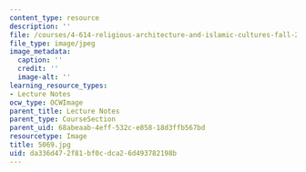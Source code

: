 ```yaml
---
content_type: resource
description: ''
file: /courses/4-614-religious-architecture-and-islamic-cultures-fall-2002/da336d472f81bf0cdca26d493782198b_5069.jpg
file_type: image/jpeg
image_metadata:
  caption: ''
  credit: ''
  image-alt: ''
learning_resource_types:
- Lecture Notes
ocw_type: OCWImage
parent_title: Lecture Notes
parent_type: CourseSection
parent_uid: 68abeaab-4eff-532c-e858-18d3ffb567bd
resourcetype: Image
title: 5069.jpg
uid: da336d47-2f81-bf0c-dca2-6d493782198b
---
```

